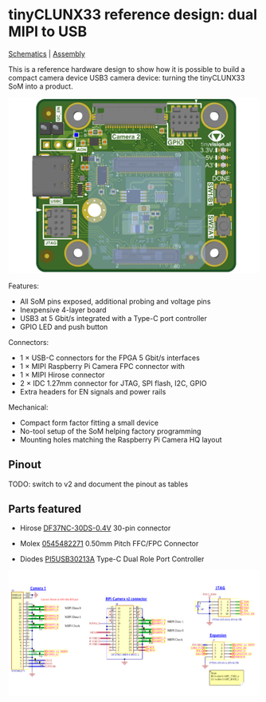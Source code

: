 # tinyCLUNX33 reference design: dual MIPI to USB

[Schematics](tinyCamera_v1.0_Schematic.pdf) |
[Assembly](tinyCamera_v1.0_Assembly.pdf)

This is a reference hardware design to show how it is possible to build a compact camera device
USB3 camera device: turning the tinyCLUNX33 SoM into a product.

![](images/tinyclunx33_reference_design_dual_mipi_to_usb.png)

Features:
- All SoM pins exposed, additional probing and voltage pins
- Inexpensive 4-layer board
- USB3 at 5 Gbit/s integrated with a Type-C port controller
- GPIO LED and push button

Connectors:
- 1 × USB-C connectors for the FPGA 5 Gbit/s interfaces
- 1 × MIPI Raspberry Pi Camera FPC connector with 
- 1 × MIPI Hirose connector
- 2 × IDC 1.27mm connector for JTAG, SPI flash, I2C, GPIO
- Extra headers for EN signals and power rails

Mechanical:
- Compact form factor fitting a small device
- No-tool setup of the SoM helping factory programming
- Mounting holes matching the Raspberry Pi Camera HQ layout

## Pinout

TODO: switch to v2 and document the pinout as tables

## Parts featured

- Hirose
  [DF37NC-30DS-0.4V](https://www.hirose.com/product/p/CL0684-3313-5-51)
  30-pin connector

- Molex
  [0545482271](https://www.molex.com/en-us/products/part-detail/545482271)
  0.50mm Pitch FFC/FPC Connector

- Diodes
  [PI5USB30213A](https://www.diodes.com/assets/Databriefs/PI5USB30213A-Product-Brief.pdf)
  Type-C Dual Role Port Controller

![](images/tinyclunx33_reference_design_dual_mipi_to_usb_schematic.png)
